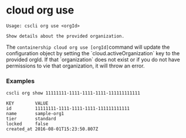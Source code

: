 # cloud org use

```
Usage: cscli org use <orgId>

Show details about the provided organization.
```

The `containership cloud org use [orgId]`command will update the configuration  object by setting the \`cloud.activeOrganization\` key to the provided orgId. If that \`organization\` does not exist or if you do not have permissions to vie that organization, it will throw an error. 

### Examples

```
cscli org show 11111111-1111-1111-1111-111111111111

KEY        VALUE
id         11111111-1111-1111-1111-111111111111
name       sample-org1
tier       standard
locked     false
created_at 2016-08-01T15:23:50.807Z
```

## 



